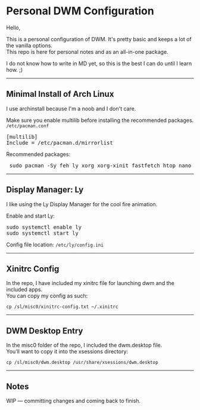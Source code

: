 # Personal DWM Configuration

Hello,

This is a personal configuration of DWM. It's pretty basic and keeps a lot of the vanilla options.  
This repo is here for personal notes and as an all-in-one package.

I do not know how to write in MD yet, so this is the best I can do until I learn how. ;)

---

## Minimal Install of Arch Linux
I use archinstall because I'm a noob and I don't care.  

Make sure you enable multilib before installing the recommended packages. 
`/etc/pacman.conf`

<pre>[multilib]
Include = /etc/pacman.d/mirrorlist </pre>


Recommended packages:
<pre> sudo pacman -Sy feh ly xorg xorg-xinit fastfetch htop nano networkmanager network-manager-applet </pre>

---

## Display Manager: Ly
I like using the Ly Display Manager for the cool fire animation.  

Enable and start Ly:
<pre>sudo systemctl enable ly
sudo systemctl start ly </pre>

Config file location:
`/etc/ly/config.ini`

---

## Xinitrc Config
In the repo, I have included my xinitrc file for launching dwm and the included apps.  
You can copy my config as such:

`cp /sl/misc0/xinitrc-config.txt ~/.xinitrc`

---

## DWM Desktop Entry
In the misc0 folder of the repo, I included the dwm.desktop file.  
You’ll want to copy it into the xsessions directory:

`cp /sl/misc0/dwm.desktop /usr/share/xsessions/dwm.desktop`

---

## Notes
WIP — committing changes and coming back to finish.





